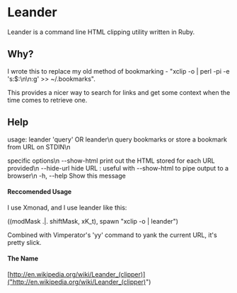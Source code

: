 # Leander

Leander is a command line HTML clipping utility written in Ruby.

## Why?

I wrote this to replace my old method of bookmarking - "xclip -o | perl -pi -e 's:$:\\n\\n:g' >> ~/.bookmarks".

This provides a nicer way to search for links and get some context when the time comes to retrieve one.

## Help
usage: leander 'query' OR leander\n
 query bookmarks or store a bookmark from URL on STDIN\n

specific options\n
        --show-html                  print out the HTML stored for each URL provided\n
        --hide-url                   hide URL : useful with --show-html to pipe output to a browser\n
    -h, --help                       Show this message

#### Reccomended Usage
I use Xmonad, and I use leander like this:

((modMask .|. shiftMask, xK_t), spawn "xclip -o | leander")

Combined with Vimperator's 'yy' command to yank the current URL, it's pretty slick.

#### The Name
[http://en.wikipedia.org/wiki/Leander_(clipper)]("http://en.wikipedia.org/wiki/Leander_(clipper)")
